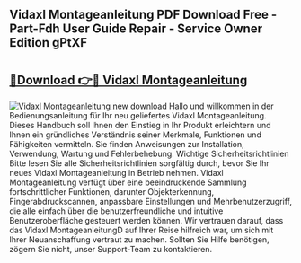 ## Vidaxl Montageanleitung PDF Download Free - Part-Fdh User Guide Repair - Service Owner Edition gPtXF

# <h2><a href="http://df8z7g.blite.top/?on=Vidaxl+Montageanleitung">🔗Download 👉🔴 Vidaxl Montageanleitung</a></h2>

[![Vidaxl Montageanleitung new download](https://i.imgur.com/lujVjoI.png)](http://df8z7g.blite.top/?on=Vidaxl+Montageanleitung)
Hallo und willkommen in der Bedienungsanleitung für Ihr neu geliefertes Vidaxl Montageanleitung. Dieses Handbuch soll Ihnen den Einstieg in Ihr Produkt erleichtern und Ihnen ein gründliches Verständnis seiner Merkmale, Funktionen und Fähigkeiten vermitteln. Sie finden Anweisungen zur Installation, Verwendung, Wartung und Fehlerbehebung. Wichtige Sicherheitsrichtlinien Bitte lesen Sie alle Sicherheitsrichtlinien sorgfältig durch, bevor Sie Ihr neues Vidaxl Montageanleitung in Betrieb nehmen. Vidaxl Montageanleitung verfügt über eine beeindruckende Sammlung fortschrittlicher Funktionen, darunter Objekterkennung, Fingerabdruckscannen, anpassbare Einstellungen und Mehrbenutzerzugriff, die alle einfach über die benutzerfreundliche und intuitive Benutzeroberfläche gesteuert werden können. Wir vertrauen darauf, dass das Vidaxl MontageanleitungD auf Ihrer Reise hilfreich war, um sich mit Ihrer Neuanschaffung vertraut zu machen. Sollten Sie Hilfe benötigen, zögern Sie nicht, unser Support-Team zu kontaktieren.
